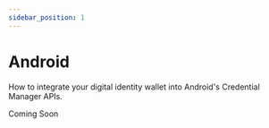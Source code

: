 ```yaml
---
sidebar_position: 1
---
```


# Android

How to integrate your digital identity wallet into Android's Credential Manager APIs.

Coming Soon
